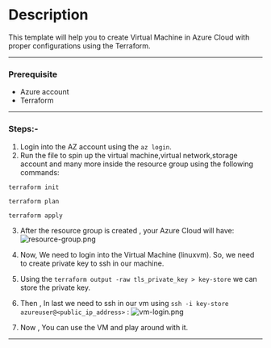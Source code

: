 # Description
This template will help you to create Virtual Machine in Azure Cloud with proper configurations using the Terraform.

---
### Prerequisite
* Azure account
* Terraform 
---
### Steps:-
1. Login into the AZ account using the `az login`.
2. Run the file to spin up the virtual machine,virtual network,storage account and many more inside the resource group using the following commands:

`terraform init`

`terraform plan`

`terraform apply`

3. After the resource group is created , your Azure Cloud will have: 
![resource-group.png](assets/resource-group.png)

4. Now, We need to login into the Virtual Machine (linuxvm). So, we need to create private key to ssh in our machine.
5. Using the `terraform output -raw tls_private_key > key-store` we can store the private key.
6. Then , In last we need to ssh in our vm using `ssh -i key-store azureuser@<public_ip_address>` :
![vm-login.png](assets%2Fvm-login.png)
7. Now , You can use the VM and play around with it. 

---


